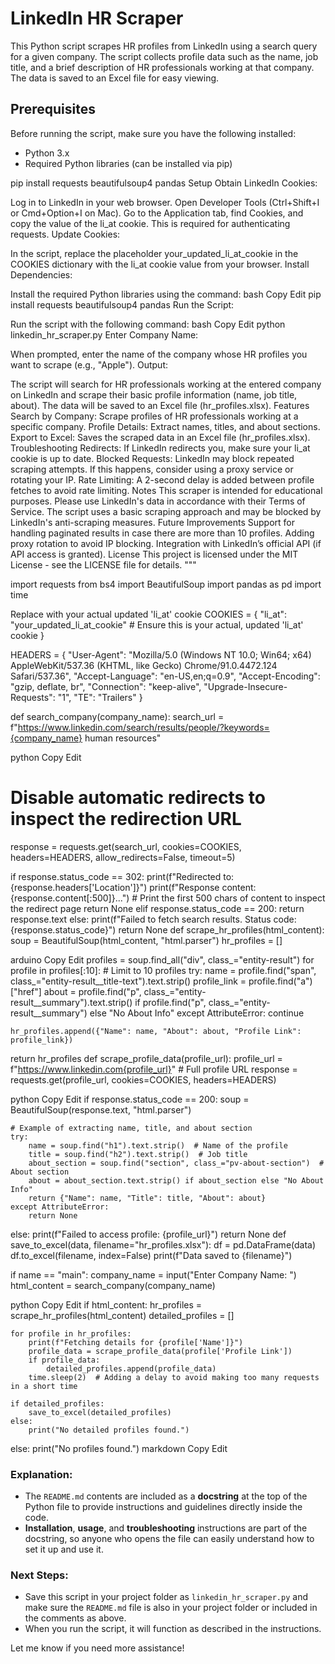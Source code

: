 # LinkedIn HR Scraper

This Python script scrapes HR profiles from LinkedIn using a search query for a given company. 
The script collects profile data such as the name, job title, and a brief description of HR professionals working at that company.
The data is saved to an Excel file for easy viewing.

## Prerequisites

Before running the script, make sure you have the following installed:

- Python 3.x
- Required Python libraries (can be installed via pip)

pip install requests beautifulsoup4 pandas
Setup
Obtain LinkedIn Cookies:

Log in to LinkedIn in your web browser.
Open Developer Tools (Ctrl+Shift+I or Cmd+Option+I on Mac).
Go to the Application tab, find Cookies, and copy the value of the li_at cookie. This is required for authenticating requests.
Update Cookies:

In the script, replace the placeholder your_updated_li_at_cookie in the COOKIES dictionary with the li_at cookie value from your browser.
Install Dependencies:

Install the required Python libraries using the command:
bash
Copy
Edit
pip install requests beautifulsoup4 pandas
Run the Script:

Run the script with the following command:
bash
Copy
Edit
python linkedin_hr_scraper.py
Enter Company Name:

When prompted, enter the name of the company whose HR profiles you want to scrape (e.g., "Apple").
Output:

The script will search for HR professionals working at the entered company on LinkedIn and scrape their basic profile information (name, job title, about).
The data will be saved to an Excel file (hr_profiles.xlsx).
Features
Search by Company: Scrape profiles of HR professionals working at a specific company.
Profile Details: Extract names, titles, and about sections.
Export to Excel: Saves the scraped data in an Excel file (hr_profiles.xlsx).
Troubleshooting
Redirects: If LinkedIn redirects you, make sure your li_at cookie is up to date.
Blocked Requests: LinkedIn may block repeated scraping attempts. If this happens, consider using a proxy service or rotating your IP.
Rate Limiting: A 2-second delay is added between profile fetches to avoid rate limiting.
Notes
This scraper is intended for educational purposes. Please use LinkedIn's data in accordance with their Terms of Service.
The script uses a basic scraping approach and may be blocked by LinkedIn's anti-scraping measures.
Future Improvements
Support for handling paginated results in case there are more than 10 profiles.
Adding proxy rotation to avoid IP blocking.
Integration with LinkedIn’s official API (if API access is granted).
License
This project is licensed under the MIT License - see the LICENSE file for details. """

import requests from bs4 import BeautifulSoup import pandas as pd import time

Replace with your actual updated 'li_at' cookie
COOKIES = { "li_at": "your_updated_li_at_cookie" # Ensure this is your actual, updated 'li_at' cookie }

HEADERS = { "User-Agent": "Mozilla/5.0 (Windows NT 10.0; Win64; x64) AppleWebKit/537.36 (KHTML, like Gecko) Chrome/91.0.4472.124 Safari/537.36", "Accept-Language": "en-US,en;q=0.9", "Accept-Encoding": "gzip, deflate, br", "Connection": "keep-alive", "Upgrade-Insecure-Requests": "1", "TE": "Trailers" }

def search_company(company_name): search_url = f"https://www.linkedin.com/search/results/people/?keywords={company_name} human resources"

python
Copy
Edit
# Disable automatic redirects to inspect the redirection URL
response = requests.get(search_url, cookies=COOKIES, headers=HEADERS, allow_redirects=False, timeout=5)

if response.status_code == 302:
    print(f"Redirected to: {response.headers['Location']}")
    print(f"Response content: {response.content[:500]}...")  # Print the first 500 chars of content to inspect the redirect page
    return None
elif response.status_code == 200:
    return response.text
else:
    print(f"Failed to fetch search results. Status code: {response.status_code}")
    return None
def scrape_hr_profiles(html_content): soup = BeautifulSoup(html_content, "html.parser") hr_profiles = []

arduino
Copy
Edit
profiles = soup.find_all("div", class_="entity-result")
for profile in profiles[:10]:  # Limit to 10 profiles
    try:
        name = profile.find("span", class_="entity-result__title-text").text.strip()
        profile_link = profile.find("a")["href"]
        about = profile.find("p", class_="entity-result__summary").text.strip() if profile.find("p", class_="entity-result__summary") else "No About Info"
    except AttributeError:
        continue
    
    hr_profiles.append({"Name": name, "About": about, "Profile Link": profile_link})

return hr_profiles
def scrape_profile_data(profile_url): profile_url = f"https://www.linkedin.com{profile_url}" # Full profile URL response = requests.get(profile_url, cookies=COOKIES, headers=HEADERS)

python
Copy
Edit
if response.status_code == 200:
    soup = BeautifulSoup(response.text, "html.parser")
    
    # Example of extracting name, title, and about section
    try:
        name = soup.find("h1").text.strip()  # Name of the profile
        title = soup.find("h2").text.strip()  # Job title
        about_section = soup.find("section", class_="pv-about-section")  # About section
        about = about_section.text.strip() if about_section else "No About Info"
        return {"Name": name, "Title": title, "About": about}
    except AttributeError:
        return None
else:
    print(f"Failed to access profile: {profile_url}")
    return None
def save_to_excel(data, filename="hr_profiles.xlsx"): df = pd.DataFrame(data) df.to_excel(filename, index=False) print(f"Data saved to {filename}")

if name == "main": company_name = input("Enter Company Name: ") html_content = search_company(company_name)

python
Copy
Edit
if html_content:
    hr_profiles = scrape_hr_profiles(html_content)
    detailed_profiles = []

    for profile in hr_profiles:
        print(f"Fetching details for {profile['Name']}")
        profile_data = scrape_profile_data(profile['Profile Link'])
        if profile_data:
            detailed_profiles.append(profile_data)
        time.sleep(2)  # Adding a delay to avoid making too many requests in a short time
    
    if detailed_profiles:
        save_to_excel(detailed_profiles)
    else:
        print("No detailed profiles found.")
else:
    print("No profiles found.")
markdown
Copy
Edit

### Explanation:
- The `README.md` contents are included as a **docstring** at the top of the Python file to provide instructions and guidelines directly inside the code.
- **Installation**, **usage**, and **troubleshooting** instructions are part of the docstring, so anyone who opens the file can easily understand how to set it up and use it.

### Next Steps:
- Save this script in your project folder as `linkedin_hr_scraper.py` and make sure the `README.md` file is also in your project folder or included in the comments as above.
- When you run the script, it will function as described in the instructions.

Let me know if you need more assistance!

